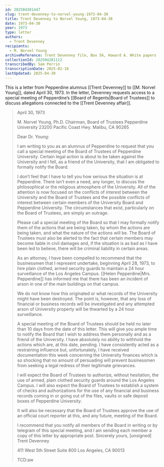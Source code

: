 ```yaml
---
id: 202504301447
slug: trent-devenney-to-norvel-young-1973-04-30
title: Trent Devenney to Norvel Young, 1973-04-30
date: 1973-04-30
year: 1973
type: letter
authors:
  - Trent Devenney
recipients:
  - M. Norvel Young
archiveReference: Trent Devenney file, Box 56, Howard A. White papers
collectionId: 202504281112
transcribedBy: Sam Perrin
transcriptionDate: 2025-02-18
lastUpdated: 2025-04-30
---
```

This is a letter from Pepperdine alumnus [[Trent Devenney]] to [[M. Norvel Young]], dated April 30, 1973. In the letter, Devenney requests access to a special meeting of Pepperdine’s [[Board of Regents|Board of Trustees]] to discuss allegations connected to the [[Trent Devenney affair]].

>April 30, 1973
>
>M. Norvel Young, Ph.D.
>Chairman, Board of Trustees
>Pepperdine University
>23200 Pacific Coast Hwy.
>Malibu, CA 90265
>
>Dear Dr. Young:
>
>I am writing to you as an alumnus of Pepperdine to request that you call a special meeting of the Board of Trustees of Pepperdine University. Certain legal action is about to be taken against the University and I fell, as a friend of the University, that I am obligated to formally notify the Board.
>
>I don’t feel that I have to tell you how serious the situation is at Pepperdine. There isn’t even a need, any longer, to discuss the philosophical or the religious atmosphere of the University. All of the attention is now focused on the conflicts of interest between the University and the Board of Trustees and the possible conflicts of interest between certain members of the University Board and Pepperdine University. The circumstances that exist, particularly on the Board of Trustees, are simply an outrage.
>
>Please call a special meeting of the Board so that I may formally notify them of the actions that are being taken, by whom the actions are being taken, and what the nature of the actions will be. The Board of Trustees must also be alerted to the fact that certain members may become liable in civil damages and, if the situation is as bad as I have been led to believe, there will be criminal liability in certain areas.
>
>As an attorney, I have been compelled to recommend that the businessmen that I represent undertake, beginning April 28, 1973, to hire plain clothed, armed security guards to maintain a 24 hour surveillance of the Los Angeles Campus. [[Helen Pepperdine|Mrs. Pepperdine]] has informed me that there has been an incident of arson in one of the main buildings on that campus.
>
>We do not know how this originated or what records of the University might have been destroyed. The point is, however, that any loss of financial or business records will be investigated and any attempted arson of University property will be thwarted by a 24 hour surveillance.
>
>A special meeting of the Board of Trustees should be held no later than 10 days from the date of this letter. This will give you ample time to notify the Board that I wish to address them personally and as a friend of the University. I have absolutely no ability to withhold the actions which are, at this date, pending. I have consistently acted as a restraining influence but, unfortunately, I have received documentation this week concerning the University finances which is so shocking that no amount of persuading will prevent businessmen from seeking a legal redress of their legitimate grievances.
>
>I will expect the Board of Trustees to authorize, without hesitation, the use of armed, plain clothed security guards around the Los Angeles Campus. I will also expect the Board of Trustees to establish a system of checks and authorizations for the use of any financial and business records coming in or going out of the files, vaults or safe deposit boxes of Pepperdine University.
>
>It will also be necessary that the Board of Trustees approve the use of an official court reporter at this, and any future, meeting of the Board.
>
>I recommend that you notify all members of the Board in writing or by telegram of this special meeting, and I am sending each member a copy of this letter by appropriate post.
>Sincerely yours,
>\[unsigned\]
>Trent Devenney
>
>411 West 5th Street
>Suite 800
>Los Angeles, CA 90013
>
>TCD:aw
